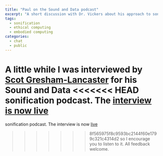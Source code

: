 ```yaml
---
title: "Paul on the Sound and Data podcast"
excerpt: "A short discussion with Dr. Vickers about his approach to sonification including some discussion of his recent standup routine regarding sonification as its main topic."
tags:
  - sonification
  - ethical computing
  - embodied computing
categories:
  - chat
  - public
---
```


A little while I was interviewed by [Scot Gresham-Lancaster](http://creativedisturbance.org/people/scot-gresham-lancaster/) for his Sound and Data 
<<<<<<< HEAD
sonification podcast. The [interview is now live](http://creativedisturbance.org/podcast/dr-paul-vickers-sonification-ethical-computing-and-standup-comedy-eng/)
=======
sonification podcast. The interview is now [live](http://creativedisturbance.org/podcast/dr-paul-vickers-sonification-ethical-computing-and-standup-comedy-eng/)
>>>>>>> 8f565975f8c9593bc2144f60e1799c321c4314d2
so I encourage you to listen to it. All feedback welcome.
